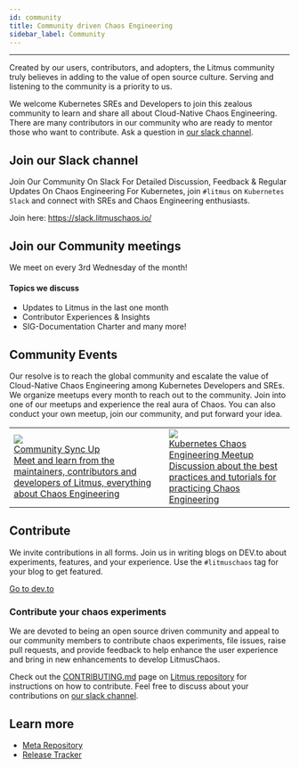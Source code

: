 ```yaml
---
id: community
title: Community driven Chaos Engineering
sidebar_label: Community
---
```


---

Created by our users, contributors, and adopters, the Litmus community truly believes in adding to the value of open source culture. Serving and listening to the community is a priority to us.

We welcome Kubernetes SREs and Developers to join this zealous community to learn and share all about Cloud-Native Chaos Engineering. There are many contributors in our community who are ready to mentor those who want to contribute. Ask a question in [our slack channel](https://slack.litmuschaos.io/).

## Join our Slack channel

Join Our Community On Slack For Detailed Discussion, Feedback & Regular Updates On Chaos Engineering For Kubernetes, join `#litmus` on `Kubernetes Slack` and connect with SREs and Chaos Engineering enthusiasts.

Join here: https://slack.litmuschaos.io/

## Join our Community meetings

We meet on every 3rd Wednesday of the month!

#### Topics we discuss

- Updates to Litmus in the last one month
- Contributor Experiences & Insights
- SIG-Documentation Charter
  and many more!

## Community Events

Our resolve is to reach the global community and escalate the value of Cloud-Native Chaos Engineering among Kubernetes Developers and SREs. We organize meetups every month to reach out to the community. Join into one of our meetups and experience the real aura of Chaos. You can also conduct your own meetup, join our community, and put forward your idea.

<table>
  <tr>
    <td>
      <a href="https://zoom.us/j/91358162694">
        <img src={require("../assets/introduction/community/CommunitySyncUp.webp").default} />
        <br />
        <div style={{width: "300px"}}>
        Community Sync Up
        </div>
        <div style={{width: "300px", color: "#696F8C"}}>
        Meet and learn from the maintainers, contributors and developers of Litmus, everything about Chaos Engineering
        </div>
      </a>
    </td>
     <td>
      <a href="https://community.cncf.io/events/details/cncf-kubernetes-chaos-engineering-meetup-group-presents-kubernetes-chaos-engineering-meetup-1/#/">
        <img height={200} src={require("../assets/introduction/community/CNCF.webp").default} />
        <br />
        <div style={{width: "300px"}}>
        Kubernetes Chaos Engineering Meetup
        </div>
        <div style={{width: "300px", color: "#696F8C"}}>
        Discussion about the best practices and tutorials for practicing Chaos Engineering
        </div>
      </a>
    </td>
  </tr>
</table>

## Contribute

We invite contributions in all forms. Join us in writing blogs on DEV.to about experiments, features, and your experience. Use the `#litmuschaos` tag for your blog to get featured.

[Go to dev.to](https://dev.to/t/litmuschaos)

### Contribute your chaos experiments

We are devoted to being an open source driven community and appeal to our community members to contribute chaos experiments, file issues, raise pull requests, and provide feedback to help enhance the user experience and bring in new enhancements to develop LitmusChaos.

Check out the [CONTRIBUTING.md](https://github.com/litmuschaos/litmus/blob/master/CONTRIBUTING.md) page on [Litmus repository](https://github.com/litmuschaos/litmus) for instructions on how to contribute. Feel free to discuss about your contributions on [our slack channel](https://slack.litmuschaos.io/).

## Learn more

- [Meta Repository](https://github.com/litmuschaos/litmus)
- [Release Tracker](https://github.com/litmuschaos/litmus/milestones)
